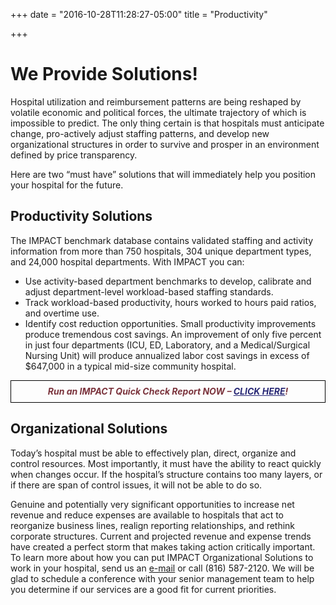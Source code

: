 +++
date = "2016-10-28T11:28:27-05:00"
title = "Productivity"

+++

# We Provide Solutions!

Hospital utilization and reimbursement patterns are being reshaped by volatile economic and political forces, the ultimate trajectory of which is impossible to predict. The only thing certain is that hospitals must anticipate change, pro-actively adjust staffing patterns, and develop new organizational structures in order to survive and prosper in an environment defined by price transparency.

Here are two “must have” solutions that will immediately help you position your hospital for the future.

## Productivity Solutions

The IMPACT benchmark database contains validated staffing and activity information from more than 750 hospitals, 304 unique department types, and 24,000 hospital departments. With IMPACT you can:

* Use activity-based department benchmarks to develop, calibrate and adjust department-level workload-based staffing standards.  
* Track workload-based productivity, hours worked to hours paid ratios, and overtime use.  
* Identify cost reduction opportunities. Small productivity improvements produce tremendous cost savings. An improvement of only five percent in just four departments (ICU, ED, Laboratory, and a Medical/Surgical Nursing Unit) will produce annualized labor cost savings in excess of $647,000 in a typical mid-size community hospital.

<p style="border: 1px solid #000; color: #7b343d; font-style: italic; font-weight: bold; line-height: 1.3em; padding: 0.5rem; text-align: center;">Run an IMPACT Quick Check Report NOW – <a href="http://bradyinc.com/pdfs/IMPACT%20Quick%20Check%20Data%20Input%20Template.xlsx" style="color: #282875;">CLICK HERE</a>!</p>

## Organizational Solutions

Today’s hospital must be able to effectively plan, direct, organize and control resources. Most importantly, it must have the ability to react quickly when changes occur. If the hospital’s structure contains too many layers, or if there are span of control issues, it will not be able to do so.

Genuine and potentially very significant opportunities to increase net revenue and reduce expenses are available to hospitals that act to reorganize business lines, realign reporting relationships, and rethink corporate structures. Current and projected revenue and expense trends have created a perfect storm that makes taking action critically important. To learn more about how you can put IMPACT Organizational Solutions to work in your hospital, send us an <a href="mailto:info@bradyinc.com?subject=Info%20about%20Organizational%20Solutions">e-mail</a> or call (816) 587-2120. We will be glad to schedule a conference with your senior management team to help you determine if our services are a good fit for current priorities.